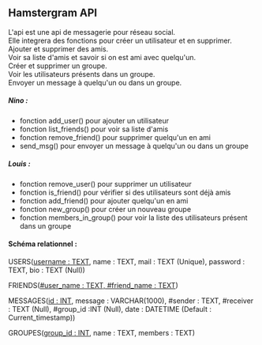 ## Hamstergram API

L'api est une api de messagerie pour réseau social. <br>
Elle integrera des fonctions pour créer un utilisateur et en supprimer. <br>
Ajouter et supprimer des amis. <br>
Voir sa liste d'amis et savoir si on est ami avec quelqu'un. <br>
Créer et supprimer un groupe. <br>
Voir les utilisateurs présents dans un groupe. <br>
Envoyer un message à quelqu'un ou dans un groupe.


##### Nino : 
- fonction add_user() pour ajouter un utilisateur
- fonction list_friends() pour voir sa liste d'amis
- fonction remove_friend() pour supprimer quelqu'un en ami
- send_msg() pour envoyer un message à quelqu'un ou dans un groupe

##### Louis :
- fonction remove_user() pour supprimer un utilisateur
- fonction is_friend() pour vérifier si des utilisateurs sont déjà amis
- fonction add_friend() pour ajouter quelqu'un en ami
- fonction new_group() pour créer un nouveau groupe
- fonction members_in_group() pour voir la liste des utilisateurs présent dans un groupe


#### Schéma relationnel :
USERS(<u>username : TEXT</u>, name : TEXT, mail : TEXT (Unique), password : TEXT, bio : TEXT (Null))

FRIENDS(<u>#user_name : TEXT, #friend_name : TEXT</u>)

MESSAGES(<u>id : INT</u>, message : VARCHAR(1000), #sender : TEXT, #receiver : TEXT (Null), #group_id :INT (Null), date : DATETIME (Default : Current_timestamp))

GROUPES(<u>group_id : INT</u>, name : TEXT, members : TEXT)

